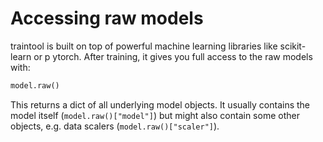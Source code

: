 # Accessing raw models

traintool is built on top of powerful machine learning libraries like scikit-learn or p
ytorch. After training, it gives you full access to the raw models with: 

```python
model.raw()
```

This returns a dict of all underlying model objects. It usually contains the model 
itself (`model.raw()["model"]`) but might also contain some other 
objects, e.g. data scalers (`model.raw()["scaler"]`).
